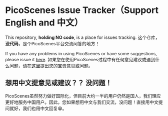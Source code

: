 # PicoScenes Issue Tracker（Support English and 中文）

This repository, **holding NO code**, is a place for issues tracking.
这个仓库，**没代码**，是个PicoScenes平台交流问答的地方！

If you have any problems in using PicoScenes or have some suggestions, please issue it [here](https://gitlab.com/wifisensing/picoscenes-issue-tracker/issues).
如果您在使用PicoScenes过程中有任何意见建议或遇到什么问题，请在[这里](https://gitlab.com/wifisensing/picoscenes-issue-tracker/issues)提出您的宝贵意见或问题。

## 想用中文提意见或建议？？ 没问题！

PicoScenes虽然努力做好国际化，但目前大约一半的用户仍然是国人，我们理应更好地服务中国用户。因此，您如果想用中文与我们交流，没问题！直接用中文提问就好，我们也用中文回复😁。

